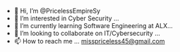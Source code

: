 - 👋 Hi, I’m @PricelessEmpireSy
- 👀 I’m interested in Cyber Security ...
- 🌱 I’m currently learning Software Engineering at ALX...
- 💞️ I’m looking to collaborate on IT/Cybersecurity ...
- 📫 How to reach me ... misspriceless45@gmail.com

<!---
PricelessEmpireSy/PricelessEmpireSy is a ✨ special ✨ repository because its `README.md` (this file) appears on your GitHub profile.
You can click the Preview link to take a look at your changes.
--->
